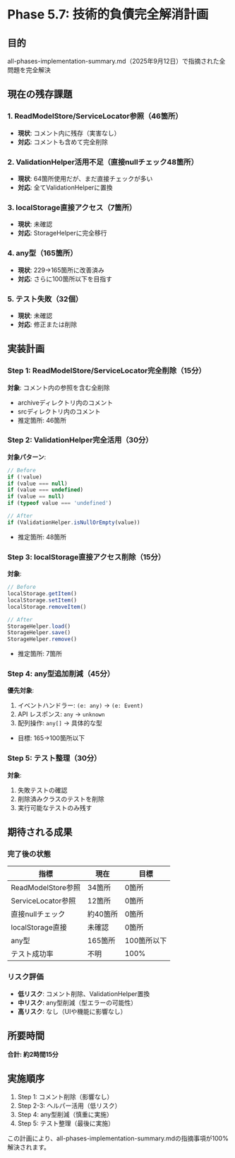 # Phase 5.7: 技術的負債完全解消計画

## 目的
all-phases-implementation-summary.md（2025年9月12日）で指摘された全問題を完全解決

## 現在の残存課題

### 1. ReadModelStore/ServiceLocator参照（46箇所）
- **現状**: コメント内に残存（実害なし）
- **対応**: コメントも含めて完全削除

### 2. ValidationHelper活用不足（直接nullチェック48箇所）
- **現状**: 64箇所使用だが、まだ直接チェックが多い
- **対応**: 全てValidationHelperに置換

### 3. localStorage直接アクセス（7箇所）
- **現状**: 未確認
- **対応**: StorageHelperに完全移行

### 4. any型（165箇所）
- **現状**: 229→165箇所に改善済み
- **対応**: さらに100箇所以下を目指す

### 5. テスト失敗（32個）
- **現状**: 未確認
- **対応**: 修正または削除

## 実装計画

### Step 1: ReadModelStore/ServiceLocator完全削除（15分）
**対象**: コメント内の参照を含む全削除
- archiveディレクトリ内のコメント
- srcディレクトリ内のコメント
- 推定箇所: 46箇所

### Step 2: ValidationHelper完全活用（30分）
**対象パターン**:
```javascript
// Before
if (!value) 
if (value === null)
if (value === undefined)
if (value == null)
if (typeof value === 'undefined')

// After
if (ValidationHelper.isNullOrEmpty(value))
```
- 推定箇所: 48箇所

### Step 3: localStorage直接アクセス削除（15分）
**対象**:
```javascript
// Before
localStorage.getItem()
localStorage.setItem()
localStorage.removeItem()

// After
StorageHelper.load()
StorageHelper.save()
StorageHelper.remove()
```
- 推定箇所: 7箇所

### Step 4: any型追加削減（45分）
**優先対象**:
1. イベントハンドラー: `(e: any)` → `(e: Event)`
2. API レスポンス: `any` → `unknown`
3. 配列操作: `any[]` → 具体的な型
- 目標: 165→100箇所以下

### Step 5: テスト整理（30分）
**対象**:
1. 失敗テストの確認
2. 削除済みクラスのテストを削除
3. 実行可能なテストのみ残す

## 期待される成果

### 完了後の状態
| 指標 | 現在 | 目標 | 
|------|------|------|
| ReadModelStore参照 | 34箇所 | 0箇所 |
| ServiceLocator参照 | 12箇所 | 0箇所 |
| 直接nullチェック | 約40箇所 | 0箇所 |
| localStorage直接 | 未確認 | 0箇所 |
| any型 | 165箇所 | 100箇所以下 |
| テスト成功率 | 不明 | 100% |

### リスク評価
- **低リスク**: コメント削除、ValidationHelper置換
- **中リスク**: any型削減（型エラーの可能性）
- **高リスク**: なし（UIや機能に影響なし）

## 所要時間
**合計: 約2時間15分**

## 実施順序
1. Step 1: コメント削除（影響なし）
2. Step 2-3: ヘルパー活用（低リスク）
3. Step 4: any型削減（慎重に実施）
4. Step 5: テスト整理（最後に実施）

この計画により、all-phases-implementation-summary.mdの指摘事項が100%解決されます。